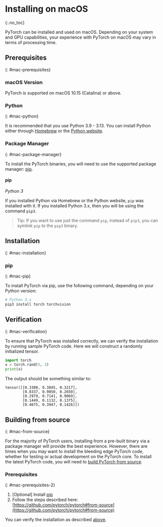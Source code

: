 # Installing on macOS
{:.no_toc}

PyTorch can be installed and used on macOS. Depending on your system and GPU capabilities, your experience with PyTorch on macOS may vary in terms of processing time.

## Prerequisites
{: #mac-prerequisites}

### macOS Version

PyTorch is supported on macOS 10.15 (Catalina) or above.

### Python
{: #mac-python}

It is recommended that you use Python 3.9 - 3.13.
You can install Python either through [Homebrew](https://brew.sh/) or
the [Python website](https://www.python.org/downloads/mac-osx/).

### Package Manager
{: #mac-package-manager}

To install the PyTorch binaries, you will need to use the supported package manager: [pip](https://pypi.org/project/pip/).
#### pip

*Python 3*

If you installed Python via Homebrew or the Python website, `pip` was installed with it. If you installed Python 3.x, then you will be using the command `pip3`.

> Tip: If you want to use just the command  `pip`, instead of `pip3`, you can symlink `pip` to the `pip3` binary.

## Installation
{: #mac-installation}

### pip
{: #mac-pip}

To install PyTorch via pip, use the following command, depending on your Python version:

```bash
# Python 3.x
pip3 install torch torchvision
```

## Verification
{: #mac-verification}

To ensure that PyTorch was installed correctly, we can verify the installation by running sample PyTorch code. Here we will construct a randomly initialized tensor.

```python
import torch
x = torch.rand(5, 3)
print(x)
```

The output should be something similar to:

```
tensor([[0.3380, 0.3845, 0.3217],
        [0.8337, 0.9050, 0.2650],
        [0.2979, 0.7141, 0.9069],
        [0.1449, 0.1132, 0.1375],
        [0.4675, 0.3947, 0.1426]])
```

## Building from source
{: #mac-from-source}

For the majority of PyTorch users, installing from a pre-built binary via a package manager will provide the best experience. However, there are times when you may want to install the bleeding edge PyTorch code, whether for testing or actual development on the PyTorch core. To install the latest PyTorch code, you will need to [build PyTorch from source](https://github.com/pytorch/pytorch#from-source).

### Prerequisites
{: #mac-prerequisites-2}

1. [Optional] Install [pip](https://pypi.org/project/pip/)
2. Follow the steps described here: [https://github.com/pytorch/pytorch#from-source](https://github.com/pytorch/pytorch#from-source)

You can verify the installation as described [above](#mac-verification).
